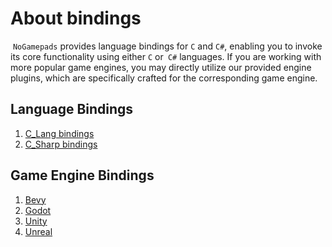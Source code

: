 # About bindings

​	`NoGamepads` provides language bindings for `C` and `C#`, enabling you to  invoke its core functionality using either `C` or` C#` languages.
​	If you are working with more popular game engines, you may directly  utilize our provided engine plugins, which are specifically crafted for  the corresponding game engine.

## Language Bindings

1. [C_Lang bindings](./lang/clang/CLang_bindings.md)
2. [C_Sharp bindings](./lang/clang/CSharp_bindings.md)



## Game Engine Bindings

1. [Bevy](./engine/nogamepads_bevy/Bevy_bindings.md)
2. [Godot](./engine/nogamepads_godot/Godot_bindings.md)
3. [Unity](./engine/nogamepads_unity/Unity_bindings.md)
4. [Unreal](./engine/nogamepads_unreal/Unreal_bindings.md)